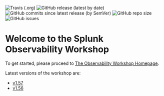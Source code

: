 ![Travis (.org)](https://img.shields.io/travis/signalfx/observability-workshop)
![GitHub release (latest by date)](https://img.shields.io/github/v/release/signalfx/observability-workshop)
![GitHub commits since latest release (by SemVer)](https://img.shields.io/github/commits-since/signalfx/observability-workshop/latest)
![GitHub repo size](https://img.shields.io/github/repo-size/signalfx/observability-workshop)
![GitHub issues](https://img.shields.io/github/issues/signalfx/observability-workshop)

# Welcome to the Splunk Observability Workshop

To get started, please proceed to [The Observability Workshop Homepage](https://signalfx.github.io/observability-workshop/latest/).

Latest versions of the workshop are:
- [v1.57](https://signalfx.github.io/observability-workshop/v1.57/)
- [v1.56](https://signalfx.github.io/observability-workshop/v1.56/)
